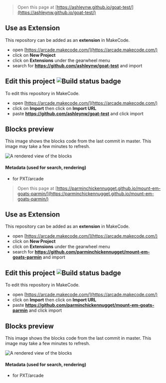  


> Open this page at [https://ashleynw.github.io/goat-test/](https://ashleynw.github.io/goat-test/)

## Use as Extension

This repository can be added as an **extension** in MakeCode.

* open [https://arcade.makecode.com/](https://arcade.makecode.com/)
* click on **New Project**
* click on **Extensions** under the gearwheel menu
* search for **https://github.com/ashleynw/goat-test** and import

## Edit this project ![Build status badge](https://github.com/ashleynw/goat-test/workflows/MakeCode/badge.svg)

To edit this repository in MakeCode.

* open [https://arcade.makecode.com/](https://arcade.makecode.com/)
* click on **Import** then click on **Import URL**
* paste **https://github.com/ashleynw/goat-test** and click import

## Blocks preview

This image shows the blocks code from the last commit in master.
This image may take a few minutes to refresh.

![A rendered view of the blocks](https://github.com/ashleynw/goat-test/raw/master/.github/makecode/blocks.png)

#### Metadata (used for search, rendering)

* for PXT/arcade
<script src="https://makecode.com/gh-pages-embed.js"></script><script>makeCodeRender("{{ site.makecode.home_url }}", "{{ site.github.owner_name }}/{{ site.github.repository_name }}");</script>



> Open this page at [https://parminchickennugget.github.io/mount-em-goats-parmin/](https://parminchickennugget.github.io/mount-em-goats-parmin/)

## Use as Extension

This repository can be added as an **extension** in MakeCode.

* open [https://arcade.makecode.com/](https://arcade.makecode.com/)
* click on **New Project**
* click on **Extensions** under the gearwheel menu
* search for **https://github.com/parminchickennugget/mount-em-goats-parmin** and import

## Edit this project ![Build status badge](https://github.com/parminchickennugget/mount-em-goats-parmin/workflows/MakeCode/badge.svg)

To edit this repository in MakeCode.

* open [https://arcade.makecode.com/](https://arcade.makecode.com/)
* click on **Import** then click on **Import URL**
* paste **https://github.com/parminchickennugget/mount-em-goats-parmin** and click import

## Blocks preview

This image shows the blocks code from the last commit in master.
This image may take a few minutes to refresh.

![A rendered view of the blocks](https://github.com/parminchickennugget/mount-em-goats-parmin/raw/master/.github/makecode/blocks.png)

#### Metadata (used for search, rendering)

* for PXT/arcade
<script src="https://makecode.com/gh-pages-embed.js"></script><script>makeCodeRender("{{ site.makecode.home_url }}", "{{ site.github.owner_name }}/{{ site.github.repository_name }}");</script>
